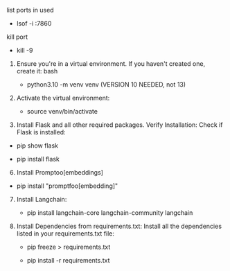 list ports in used
 - lsof -i :7860

kill port
 - kill -9 <port>



1. Ensure you're in a virtual environment. If you haven't created one, create it:
   bash

    - python3.10 -m venv venv   (VERSION 10 NEEDED, not 13)

2. Activate the virtual environment:

    - source venv/bin/activate

   
5. Install Flask and all other required packages.
Verify Installation:
Check if Flask is installed:

- pip show flask

- pip install flask


6. Install Promptoo[embeddings]

 - pip install "promptfoo[embedding]"

7. Install Langchain:

   - pip install langchain-core langchain-community langchain
   

6. Install Dependencies from requirements.txt:
   Install all the dependencies listed in your requirements.txt file:

   - pip freeze > requirements.txt

   - pip install -r requirements.txt
